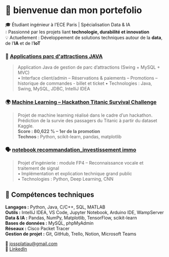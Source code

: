 # 👋 bienvenue dan mon portefolio

🎓 Étudiant ingénieur à l’ECE Paris | Spécialisation Data & IA  
💧 Passionné par les projets liant **technologie, durabilité et innovation**  
💡 Actuellement : Développement de solutions techniques autour de la **data**, de l’**IA** et de l’**IoT**

### 🎢 [Applications parc d'attractions JAVA](https://github.com/Jowiip/app-parc-attractions-java)
> Application Java de gestion de parc d’attractions (Swing + MySQL + MVC)  
> • Interface client/admin – Réservations & paiements – Promotions – historique de commandes - billet et ticket 
> • Technologies : Java, Swing, MySQL, JDBC, IntelliJ IDEA  

### 🌍 [Machine Learning – Hackathon Titanic Survival Challenge](https://github.com/Jowiip/ML-Hackathon-challenge-titanic-prediction)
>Projet de machine learning réalisé dans le cadre d’un hackathon.  
>Prédiction de la survie des passagers du Titanic à partir du dataset Kaggle.  
>**Score : 80,622 % – 1er de la promotion**  
>**Technos :** Python, scikit-learn, pandas, matplotlib
 

### 🗣️ [notebook recommandation_investissement immo]([https://github.com/JosselinPlatiau/Neural-Speech](https://github.com/Jowiip/recommandation-investissement-immo))
> Projet d’ingénierie : module FP4 – Reconnaissance vocale et traitement de signal  
> • Implémentation et explication technique grand public  
> • Technologies : Python, Deep Learning, CNN  

## 🧠 Compétences techniques

**Langages :** Python, Java, C/C++, SQL, MATLAB  
**Outils :** IntelliJ IDEA, VS Code, Jupyter Notebook, Arduino IDE, WampServer  
**Data & IA :** Pandas, NumPy, Matplotlib, TensorFlow, scikit-learn  
**Bases de données :** MySQL, phpMyAdmin  
**Réseaux :** Cisco Packet Tracer  
**Gestion de projet :** Git, GitHub, Trello, Notion, Microsoft Teams  

📧 jossplatiau@gmail.com  
🔗 [LinkedIn](https://linkedin.com/in/josselin-platiau)  
